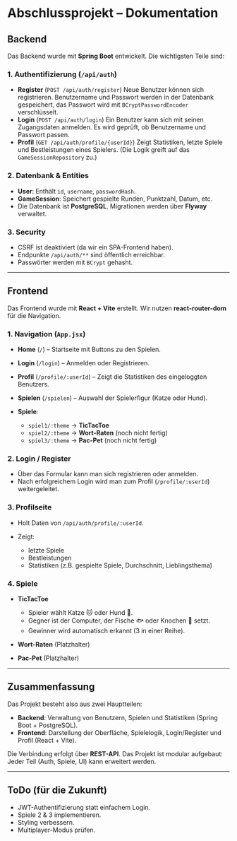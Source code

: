 # Abschlussprojekt – Dokumentation

## Backend

Das Backend wurde mit **Spring Boot** entwickelt.
Die wichtigsten Teile sind:

### 1. Authentifizierung (`/api/auth`)

* **Register** (`POST /api/auth/register`)
  Neue Benutzer können sich registrieren. Benutzername und Passwort werden in der Datenbank gespeichert, das Passwort wird mit `BCryptPasswordEncoder` verschlüsselt.
* **Login** (`POST /api/auth/login`)
  Ein Benutzer kann sich mit seinen Zugangsdaten anmelden. Es wird geprüft, ob Benutzername und Passwort passen.
* **Profil** (`GET /api/auth/profile/{userId}`)
  Zeigt Statistiken, letzte Spiele und Bestleistungen eines Spielers. (Die Logik greift auf das `GameSessionRepository` zu.)

### 2. Datenbank & Entities

* **User**: Enthält `id`, `username`, `passwordHash`.
* **GameSession**: Speichert gespielte Runden, Punktzahl, Datum, etc.
* Die Datenbank ist **PostgreSQL**. Migrationen werden über **Flyway** verwaltet.

### 3. Security

* CSRF ist deaktiviert (da wir ein SPA-Frontend haben).
* Endpunkte `/api/auth/**` sind öffentlich erreichbar.
* Passwörter werden mit `BCrypt` gehasht.

---

## Frontend

Das Frontend wurde mit **React + Vite** erstellt. Wir nutzen **react-router-dom** für die Navigation.

### 1. Navigation (`App.jsx`)

* **Home** (`/`) – Startseite mit Buttons zu den Spielen.
* **Login** (`/login`) – Anmelden oder Registrieren.
* **Profil** (`/profile/:userId`) – Zeigt die Statistiken des eingeloggten Benutzers.
* **Spielen** (`/spielen`) – Auswahl der Spielerfigur (Katze oder Hund).
* **Spiele**:

    * `spiel1/:theme` → **TicTacToe**
    * `spiel2/:theme` → **Wort-Raten** (noch nicht fertig)
    * `spiel3/:theme` → **Pac-Pet** (noch nicht fertig)

### 2. Login / Register

* Über das Formular kann man sich registrieren oder anmelden.
* Nach erfolgreichem Login wird man zum Profil (`/profile/:userId`) weitergeleitet.

### 3. Profilseite

* Holt Daten von `/api/auth/profile/:userId`.
* Zeigt:

    * letzte Spiele
    * Bestleistungen
    * Statistiken (z.B. gespielte Spiele, Durchschnitt, Lieblingsthema)

### 4. Spiele

* **TicTacToe**

    * Spieler wählt Katze 🐱 oder Hund 🐶.
    * Gegner ist der Computer, der Fische 🐟 oder Knochen 🦴 setzt.
    * Gewinner wird automatisch erkannt (3 in einer Reihe).

* **Wort-Raten** (Platzhalter)

* **Pac-Pet** (Platzhalter)

---

## Zusammenfassung

Das Projekt besteht also aus zwei Hauptteilen:

* **Backend**: Verwaltung von Benutzern, Spielen und Statistiken (Spring Boot + PostgreSQL).
* **Frontend**: Darstellung der Oberfläche, Spielelogik, Login/Register und Profil (React + Vite).

Die Verbindung erfolgt über **REST-API**.
Das Projekt ist modular aufgebaut: Jeder Teil (Auth, Spiele, UI) kann erweitert werden.

---

## ToDo (für die Zukunft)

* JWT-Authentifizierung statt einfachem Login.
* Spiele 2 & 3 implementieren.
* Styling verbessern.
* Multiplayer-Modus prüfen.
